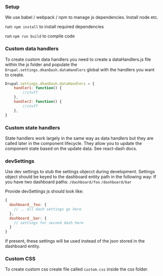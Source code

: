 ### Setup
We use babel / webpack / npm to manage js dependencies.
Install node etc.

run:
`npm install`
to install required dependencies

run `npm run build`
to compile code

### Custom data handlers
To create custom data handlers you need to create a dataHandlers.js file within the js folder and populate the `Drupal.settings.dkanDash.dataHandlers` global with the handlers you want to create.

```javascript
Drupal.settings.dkanDash.dataHandlers = {
    handler1: function() {
        //stuff
    },
    handler2: function() {
        //stuff
    },    
}
```

### Custom state handlers
State handlers work largely in the same way as data handlers but they are called later in the component lifecycle. They allow you to update the component state based on the update data. See react-dash docs.

### devSettings
Use dev settings to stub the settings objecct during development. Settings object should be keyed to the dashboard entity path in the following way:
If you have two dashboard paths:
`/dashboard/foo`
`/dashboard/bar`

Provide devSettings js should look like:

```javascript
{
  dashboard__foo: {
    // .. all dash settings go here
  },
  dashboard__bar: {
    // settings for second dash here
  }
}
```
If present, these settings will be used instead of the json stored in the dashboard entity.


### Custom CSS
To create custom css create file called `custom.css` inside the css folder.
